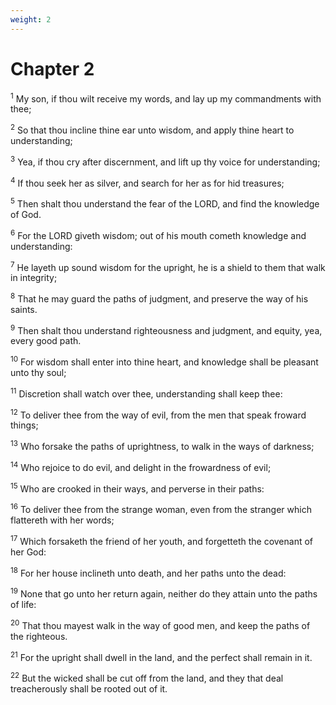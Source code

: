 ```yaml
---
weight: 2
---
```


# Chapter 2

<sup>1</sup> My son, if thou wilt receive my words, and lay up my commandments with thee; 

<sup>2</sup> So that thou incline thine ear unto wisdom, and apply thine heart to understanding; 

<sup>3</sup> Yea, if thou cry after discernment, and lift up thy voice for understanding; 

<sup>4</sup> If thou seek her as silver, and search for her as for hid treasures; 

<sup>5</sup> Then shalt thou understand the fear of the LORD, and find the knowledge of God. 

<sup>6</sup> For the LORD giveth wisdom; out of his mouth cometh knowledge and understanding: 

<sup>7</sup> He layeth up sound wisdom for the upright, he is a shield to them that walk in integrity; 

<sup>8</sup> That he may guard the paths of judgment, and preserve the way of his saints. 

<sup>9</sup> Then shalt thou understand righteousness and judgment, and equity, yea, every good path. 

<sup>10</sup> For wisdom shall enter into thine heart, and knowledge shall be pleasant unto thy soul; 

<sup>11</sup> Discretion shall watch over thee, understanding shall keep thee: 

<sup>12</sup> To deliver thee from the way of evil, from the men that speak froward things; 

<sup>13</sup> Who forsake the paths of uprightness, to walk in the ways of darkness; 

<sup>14</sup> Who rejoice to do evil, and delight in the frowardness of evil; 

<sup>15</sup> Who are crooked in their ways, and perverse in their paths: 

<sup>16</sup> To deliver thee from the strange woman, even from the stranger which flattereth with her words; 

<sup>17</sup> Which forsaketh the friend of her youth, and forgetteth the covenant of her God: 

<sup>18</sup> For her house inclineth unto death, and her paths unto the dead: 

<sup>19</sup> None that go unto her return again, neither do they attain unto the paths of life: 

<sup>20</sup> That thou mayest walk in the way of good men, and keep the paths of the righteous. 

<sup>21</sup> For the upright shall dwell in the land, and the perfect shall remain in it. 

<sup>22</sup> But the wicked shall be cut off from the land, and they that deal treacherously shall be rooted out of it. 


